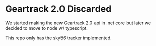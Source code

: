 # Geartrack 2.0 Discarded

We started making the new Geartrack 2.0 api in .net core but later we decided to move to node w/ typescript.

This repo only has the sky56 tracker implemented.
